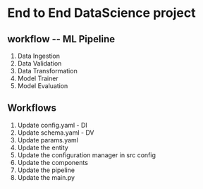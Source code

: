 # End to End DataScience project

## workflow -- ML Pipeline

1. Data Ingestion
2. Data Validation
3. Data Transformation
4. Model Trainer
5. Model Evaluation

## Workflows

1. Update config.yaml - DI
2. Update schema.yaml - DV
3. Update params.yaml 
4. Update the entity
5. Update the configuration manager in src config
6. Update the components
7. Update the pipeline
8. Update the main.py
